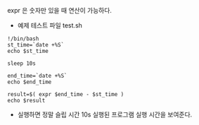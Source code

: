 expr 은 숫자만 있을 때 연산이 가능하다.


- 예제 테스트 파일 test.sh
```
!/bin/bash
st_time=`date +%S`
echo $st_time

sleep 10s

end_time=`date +%S`
echo $end_time

result=$( expr $end_time - $st_time )
echo $result
```
- 실행하면 정말 슬립 시간 10s 실행된 프로그램 실행 시간을 보여준다.
